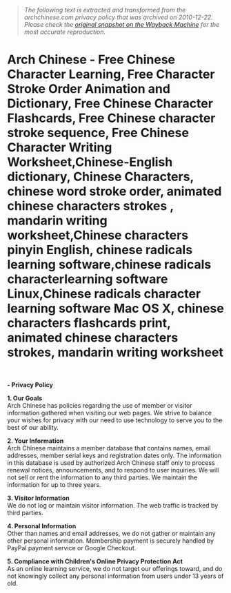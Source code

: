> *The following text is extracted and transformed from the archchinese.com privacy policy that was archived on 2010-12-22. Please check the [original snapshot on the Wayback Machine](https://web.archive.org/web/20101222002820id_/http%3A//www.archchinese.com/privacy.html) for the most accurate reproduction.*

# Arch Chinese - Free Chinese Character Learning, Free Character Stroke Order Animation and Dictionary, Free Chinese Character Flashcards, Free Chinese character stroke sequence, Free Chinese Character Writing Worksheet,Chinese-English dictionary, Chinese Characters, chinese word stroke order, animated chinese characters strokes , mandarin writing worksheet,Chinese characters pinyin English, chinese radicals learning software,chinese radicals characterlearning software Linux,Chinese radicals character learning software Mac OS X, chinese characters flashcards print, animated chinese characters strokes, mandarin writing worksheet

 

[](http://www.addtoany.com/share_save?linkname=Arch%20Chinese&linkurl=http%3A%2F%2Fwww.archchinese.com)

**\- Privacy Policy**

**1\. Our Goals**  
Arch Chinese has policies regarding the use of member or visitor information gathered when visiting our web pages. We strive to balance your wishes for privacy with our need to use technology to serve you to the best of our ability. 

**2\. Your Information**  
Arch Chinese maintains a member database that contains names, email addresses, member serial keys and registration dates only. The information in this database is used by authorized Arch Chinese staff only to process renewal notices, announcements, and to respond to user inquiries. We will not sell or rent the information to any third parties. We maintain the information for up to three years. 

**3\. Visitor Information**  
We do not log or maintain visitor information. The web traffic is tracked by third parties. 

**4\. Personal Information**  
Other than names and email addresses, we do not gather or maintain any other personal information. Membership payment is securely handled by PayPal payment service or Google Checkout. 

**5\. Compliance with Children's Online Privacy Protection Act**  
As an online learning service, we do not target our offerings toward, and do not knowingly collect any personal information from users under 13 years of old. 
